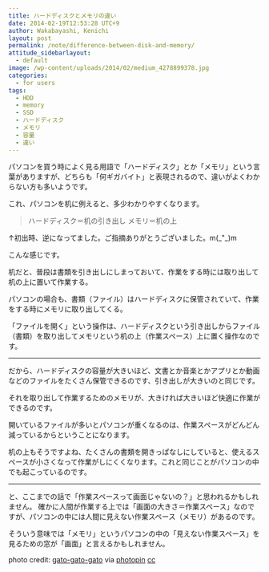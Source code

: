 ```yaml
---
title: ハードディスクとメモリの違い
date: 2014-02-19T12:53:28 UTC+9
author: Wakabayashi, Kenichi
layout: post
permalink: /note/difference-between-disk-and-memory/
attitude_sidebarlayout:
  - default
image: /wp-content/uploads/2014/02/medium_4278899378.jpg
categories:
  - for users
tags:
  - HDD
  - memory
  - SSD
  - ハードディスク
  - メモリ
  - 容量
  - 違い
---
```



パソコンを買う時によく見る用語で「ハードディスク」とか「メモリ」という言葉がありますが、どちらも「何ギガバイト」と表現されるので、違いがよくわからない方も多いようです。

これ、パソコンを机に例えると、多少わかりやすくなります。
<blockquote>ハードディスク＝机の引き出し
メモリ＝机の上</blockquote>
↑初出時、逆になってました。ご指摘ありがとうございました。m(_"_)m

こんな感じです。

机だと、普段は書類を引き出しにしまっておいて、作業をする時には取り出して机の上に置いて作業する。

パソコンの場合も、書類（ファイル）はハードディスクに保管されていて、作業をする時にメモリに取り出してくる。

「ファイルを開く」という操作は、ハードディスクという引き出しからファイル（書類）を取り出してメモリという机の上（作業スペース）上に置く操作なのです。

<hr />

だから、ハードディスクの容量が大きいほど、文書とか音楽とかアプリとか動画などのファイルをたくさん保管できるのです、引き出しが大きいのと同じです。

それを取り出して作業するためのメモリが、大きければ大きいほど快適に作業ができるのです。

開いているファイルが多いとパソコンが重くなるのは、作業スペースがどんどん減っているからということになります。

机の上もそうですよね、たくさんの書類を開きっぱなしにしていると、使えるスペースが小さくなって作業がしにくくなります。これと同じことがパソコンの中でも起こっているのです。

<hr />

と、ここまでの話で「作業スペースって画面じゃないの？」と思われるかもしれません。
確かに人間が作業する上では「画面の大きさ＝作業スペース」なのですが、パソコンの中には人間に見えない作業スペース（メモリ）があるのです。

そういう意味では「メモリ」というパソコンの中の「見えない作業スペース」を見るための窓が「画面」と言えるかもしれません。

photo credit: [gato-gato-gato](http://www.flickr.com/photos/gato-gato-gato/4278899378/) via [photopin](http://photopin.com) [cc](http://creativecommons.org/licenses/by-nc-nd/2.0/)